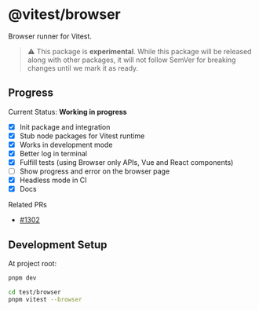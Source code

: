 # @vitest/browser

Browser runner for Vitest.

> ⚠️ This package is **experimental**. While this package will be released along with other packages, it will not follow SemVer for breaking changes until we mark it as ready.

## Progress

Current Status: **Working in progress**

- [x] Init package and integration
- [x] Stub node packages for Vitest runtime
- [x] Works in development mode
- [x] Better log in terminal
- [x] Fulfill tests (using Browser only APIs, Vue and React components)
- [ ] Show progress and error on the browser page
- [x] Headless mode in CI
- [x] Docs

Related PRs

- [#1302](https://github.com/vitest-dev/vitest/pull/1302)

## Development Setup

At project root:

```bash
pnpm dev

cd test/browser
pnpm vitest --browser
```
